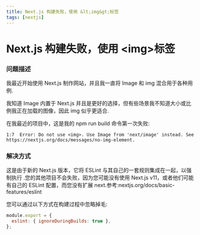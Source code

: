 ```yaml
---
title: Next.js 构建失败，使用 &lt;img&gt;标签
tags: [nextjs]
---
```


# Next.js 构建失败，使用 &lt;img&gt;标签

### 问题描述

我最近开始使用 Next.js 制作网站，并且我一直将 Image 和 img 混合用于各种用例.

我知道 Image 内置于 Next.js 并且是更好的选择，但有些场景我不知道大小或比例我正在加载的图像，因此 img 似乎更适合.

在我最近的项目中，这是我的 npm run build 命令第一次失败:

```
1:7  Error: Do not use <img>. Use Image from 'next/image' instead. See https://nextjs.org/docs/messages/no-img-element.
```

### 解决方式

这是由于新的 Next.js 版本，它将 ESLint 与其自己的一套规则集成在一起，以强制执行 .您的其他项目不会失败，因为您可能没有使用 Next.js v11，或者他们可能有自己的 ESLint 配置，而您没有扩展 next.参考:nextjs.org/docs/basic-features/eslint

您可以通过以下方式在构建过程中忽略掉毛:

```js title=next.config.js
module.export = {
  eslint: { ignoreDuringBuilds: true },
};
```
